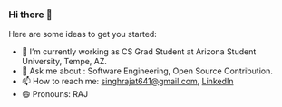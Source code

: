 ### Hi there 👋

Here are some ideas to get you started:

- 🔭 I’m currently working as CS Grad Student at Arizona Student University, Tempe, AZ.  
- 💬 Ask me about :  Software Engineering, Open Source Contribution.
- 📫 How to reach me: singhrajat641@gmail.com, [LinkedIn](https://www.linkedin.com/in/rajat641)
- 😄 Pronouns: RAJ

